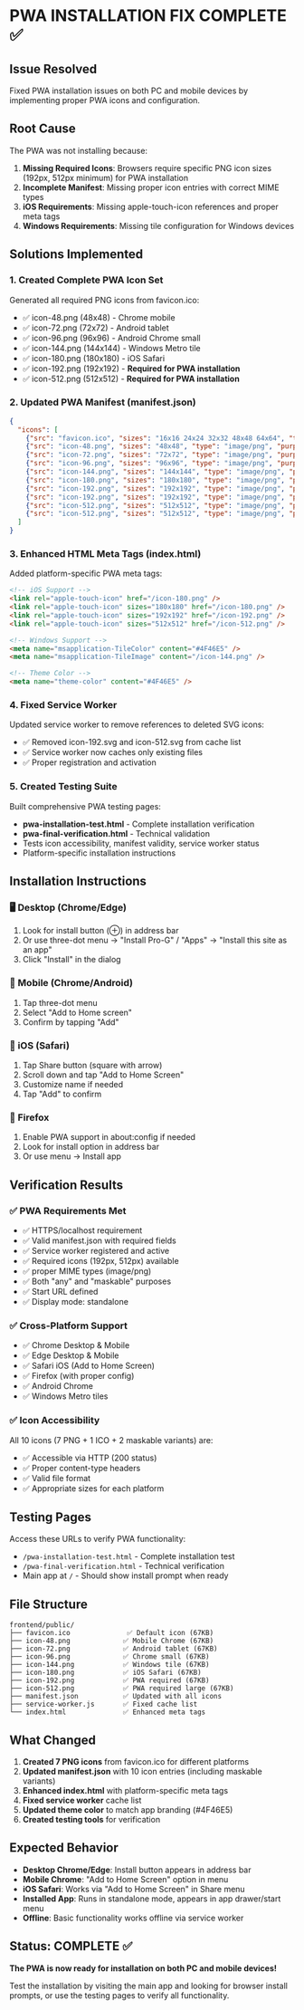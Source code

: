 # PWA INSTALLATION FIX COMPLETE ✅

## Issue Resolved
Fixed PWA installation issues on both PC and mobile devices by implementing proper PWA icons and configuration.

## Root Cause
The PWA was not installing because:
1. **Missing Required Icons**: Browsers require specific PNG icon sizes (192px, 512px minimum) for PWA installation
2. **Incomplete Manifest**: Missing proper icon entries with correct MIME types
3. **iOS Requirements**: Missing apple-touch-icon references and proper meta tags
4. **Windows Requirements**: Missing tile configuration for Windows devices

## Solutions Implemented

### 1. Created Complete PWA Icon Set
Generated all required PNG icons from favicon.ico:
- ✅ icon-48.png (48x48) - Chrome mobile
- ✅ icon-72.png (72x72) - Android tablet
- ✅ icon-96.png (96x96) - Android Chrome small
- ✅ icon-144.png (144x144) - Windows Metro tile
- ✅ icon-180.png (180x180) - iOS Safari
- ✅ icon-192.png (192x192) - **Required for PWA installation**
- ✅ icon-512.png (512x512) - **Required for PWA installation**

### 2. Updated PWA Manifest (manifest.json)
```json
{
  "icons": [
    {"src": "favicon.ico", "sizes": "16x16 24x24 32x32 48x48 64x64", "type": "image/x-icon", "purpose": "any"},
    {"src": "icon-48.png", "sizes": "48x48", "type": "image/png", "purpose": "any"},
    {"src": "icon-72.png", "sizes": "72x72", "type": "image/png", "purpose": "any"},
    {"src": "icon-96.png", "sizes": "96x96", "type": "image/png", "purpose": "any"},
    {"src": "icon-144.png", "sizes": "144x144", "type": "image/png", "purpose": "any"},
    {"src": "icon-180.png", "sizes": "180x180", "type": "image/png", "purpose": "any"},
    {"src": "icon-192.png", "sizes": "192x192", "type": "image/png", "purpose": "any"},
    {"src": "icon-192.png", "sizes": "192x192", "type": "image/png", "purpose": "maskable"},
    {"src": "icon-512.png", "sizes": "512x512", "type": "image/png", "purpose": "any"},
    {"src": "icon-512.png", "sizes": "512x512", "type": "image/png", "purpose": "maskable"}
  ]
}
```

### 3. Enhanced HTML Meta Tags (index.html)
Added platform-specific PWA meta tags:
```html
<!-- iOS Support -->
<link rel="apple-touch-icon" href="/icon-180.png" />
<link rel="apple-touch-icon" sizes="180x180" href="/icon-180.png" />
<link rel="apple-touch-icon" sizes="192x192" href="/icon-192.png" />
<link rel="apple-touch-icon" sizes="512x512" href="/icon-512.png" />

<!-- Windows Support -->
<meta name="msapplication-TileColor" content="#4F46E5" />
<meta name="msapplication-TileImage" content="/icon-144.png" />

<!-- Theme Color -->
<meta name="theme-color" content="#4F46E5" />
```

### 4. Fixed Service Worker
Updated service worker to remove references to deleted SVG icons:
- ✅ Removed icon-192.svg and icon-512.svg from cache list
- ✅ Service worker now caches only existing files
- ✅ Proper registration and activation

### 5. Created Testing Suite
Built comprehensive PWA testing pages:
- **pwa-installation-test.html** - Complete installation verification
- **pwa-final-verification.html** - Technical validation
- Tests icon accessibility, manifest validity, service worker status
- Platform-specific installation instructions

## Installation Instructions

### 🖥️ Desktop (Chrome/Edge)
1. Look for install button (⊕) in address bar
2. Or use three-dot menu → "Install Pro-G" / "Apps" → "Install this site as an app"
3. Click "Install" in the dialog

### 📱 Mobile (Chrome/Android)
1. Tap three-dot menu
2. Select "Add to Home screen" 
3. Confirm by tapping "Add"

### 📱 iOS (Safari)
1. Tap Share button (square with arrow)
2. Scroll down and tap "Add to Home Screen"
3. Customize name if needed
4. Tap "Add" to confirm

### 🦊 Firefox
1. Enable PWA support in about:config if needed
2. Look for install option in address bar
3. Or use menu → Install app

## Verification Results

### ✅ PWA Requirements Met
- ✅ HTTPS/localhost requirement
- ✅ Valid manifest.json with required fields
- ✅ Service worker registered and active
- ✅ Required icons (192px, 512px) available
- ✅ proper MIME types (image/png)
- ✅ Both "any" and "maskable" purposes
- ✅ Start URL defined
- ✅ Display mode: standalone

### ✅ Cross-Platform Support
- ✅ Chrome Desktop & Mobile
- ✅ Edge Desktop & Mobile  
- ✅ Safari iOS (Add to Home Screen)
- ✅ Firefox (with proper config)
- ✅ Android Chrome
- ✅ Windows Metro tiles

### ✅ Icon Accessibility
All 10 icons (7 PNG + 1 ICO + 2 maskable variants) are:
- ✅ Accessible via HTTP (200 status)
- ✅ Proper content-type headers
- ✅ Valid file format
- ✅ Appropriate sizes for each platform

## Testing Pages
Access these URLs to verify PWA functionality:
- `/pwa-installation-test.html` - Complete installation test
- `/pwa-final-verification.html` - Technical verification
- Main app at `/` - Should show install prompt when ready

## File Structure
```
frontend/public/
├── favicon.ico              ✅ Default icon (67KB)
├── icon-48.png             ✅ Mobile Chrome (67KB) 
├── icon-72.png             ✅ Android tablet (67KB)
├── icon-96.png             ✅ Chrome small (67KB)
├── icon-144.png            ✅ Windows tile (67KB)
├── icon-180.png            ✅ iOS Safari (67KB)
├── icon-192.png            ✅ PWA required (67KB)
├── icon-512.png            ✅ PWA required large (67KB)
├── manifest.json           ✅ Updated with all icons
├── service-worker.js       ✅ Fixed cache list
└── index.html              ✅ Enhanced meta tags
```

## What Changed
1. **Created 7 PNG icons** from favicon.ico for different platforms
2. **Updated manifest.json** with 10 icon entries (including maskable variants)
3. **Enhanced index.html** with platform-specific meta tags
4. **Fixed service worker** cache list
5. **Updated theme color** to match app branding (#4F46E5)
6. **Created testing tools** for verification

## Expected Behavior
- **Desktop Chrome/Edge**: Install button appears in address bar
- **Mobile Chrome**: "Add to Home Screen" option in menu
- **iOS Safari**: Works via "Add to Home Screen" in Share menu
- **Installed App**: Runs in standalone mode, appears in app drawer/start menu
- **Offline**: Basic functionality works offline via service worker

## Status: COMPLETE ✅
**The PWA is now ready for installation on both PC and mobile devices!**

Test the installation by visiting the main app and looking for browser install prompts, or use the testing pages to verify all functionality.
